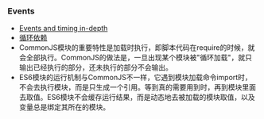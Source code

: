 ### Events
- [Events and timing in-depth](http://javascript.info/tutorial/events-and-timing-depth)
- [循环依赖](http://www.ruanyifeng.com/blog/2015/11/circular-dependency.html)
 - CommonJS模块的重要特性是加载时执行，即脚本代码在require的时候，就会全部执行。CommonJS的做法是，一旦出现某个模块被"循环加载"，就只输出已经执行的部分，还未执行的部分不会输出。
 - ES6模块的运行机制与CommonJS不一样，它遇到模块加载命令import时，不会去执行模块，而是只生成一个引用。等到真的需要用到时，再到模块里面去取值。ES6模块不会缓存运行结果，而是动态地去被加载的模块取值，以及变量总是绑定其所在的模块。